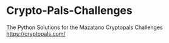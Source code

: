 # Crypto-Pals-Challenges
The Python Solutions for the Mazatano Cryptopals Challenges
https://cryptopals.com/
